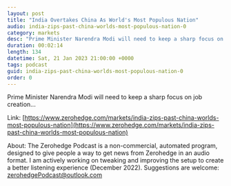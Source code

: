 ```yaml
---
layout: post
title: "India Overtakes China As World's Most Populous Nation"
audio: india-zips-past-china-worlds-most-populous-nation-0
category: markets
desc: "Prime Minister Narendra Modi will need to keep a sharp focus on job creation..."
duration: 00:02:14
length: 134
datetime: Sat, 21 Jan 2023 21:00:00 +0000
tags: podcast
guid: india-zips-past-china-worlds-most-populous-nation-0
order: 0
---
```

Prime Minister Narendra Modi will need to keep a sharp focus on job creation...

Link: [https://www.zerohedge.com/markets/india-zips-past-china-worlds-most-populous-nation](https://www.zerohedge.com/markets/india-zips-past-china-worlds-most-populous-nation)

About: The Zerohedge Podcast is a non-commercial, automated program, designed to give people a way to get news from Zerohedge in an audio format.  I am actively working on tweaking and improving the setup to create a better listening experience (December 2022).  Suggestions are welcome: [zerohedgePodcast@outlook.com](mailto:zerohedgePodcast@outlook.com)